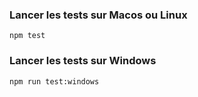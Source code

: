 ### Lancer les tests sur Macos ou Linux

`npm test`

### Lancer les tests sur Windows

`npm run test:windows`
